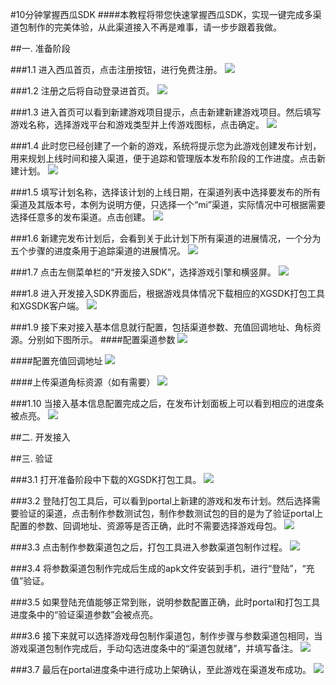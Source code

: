 #10分钟掌握西瓜SDK
####本教程将带您快速掌握西瓜SDK，实现一键完成多渠道包制作的完美体验，从此渠道接入不再是难事，请一步步跟着我做。

##一. 准备阶段

###1.1 进入西瓜首页，点击注册按钮，进行免费注册。
<img src="image/1.png"/>

###1.2 注册之后将自动登录进首页。
<img src="image/2.png"/>

###1.3 进入首页可以看到新建游戏项目提示，点击新建新建游戏项目。然后填写游戏名称，选择游戏平台和游戏类型并上传游戏图标，点击确定。
<img src="image/3.png"/>

###1.4 此时您已经创建了一个新的游戏，系统将提示您为此游戏创建发布计划，用来规划上线时间和接入渠道，便于追踪和管理版本发布阶段的工作进度。点击新建计划。
<img src="image/4.png"/>

###1.5 填写计划名称，选择该计划的上线日期，在渠道列表中选择要发布的所有渠道及其版本号，本例为说明方便，只选择一个“mi”渠道，实际情况中可根据需要选择任意多的发布渠道。点击创建。
<img src="image/5.png"/>

###1.6 新建完发布计划后，会看到关于此计划下所有渠道的进展情况，一个分为五个步骤的进度条用于追踪渠道的进展情况。
<img src="image/6.png"/>

###1.7 点击左侧菜单栏的“开发接入SDK”，选择游戏引擎和横竖屏。
<img src="image/7.png"/>

###1.8 进入开发接入SDK界面后，根据游戏具体情况下载相应的XGSDK打包工具和XGSDK客户端。
<img src="image/8.png"/>

###1.9 接下来对接入基本信息就行配置，包括渠道参数、充值回调地址、角标资源。分别如下图所示。
####配置渠道参数
<img src="image/9.png"/>

####配置充值回调地址
<img src="image/10.png"/>

####上传渠道角标资源（如有需要）
<img src="image/11.png"/>

###1.10 当接入基本信息配置完成之后，在发布计划面板上可以看到相应的进度条被点亮。
<img src="image/13.png"/>

##二. 开发接入

##三. 验证

###3.1 打开准备阶段中下载的XGSDK打包工具。
<img src="image/12.png"/>

###3.2 登陆打包工具后，可以看到portal上新建的游戏和发布计划。然后选择需要验证的渠道，点击制作参数测试包，制作参数测试包的目的是为了验证portal上配置的参数、回调地址、资源等是否正确，此时不需要选择游戏母包。
<img src="image/17.png"/>

###3.3 点击制作参数渠道包之后，打包工具进入参数渠道包制作过程。
<img src="image/18.png"/>

###3.4 将参数渠道包制作完成后生成的apk文件安装到手机，进行“登陆”，“充值”验证。


###3.5 如果登陆充值能够正常到账，说明参数配置正确，此时portal和打包工具进度条中的“验证渠道参数”会被点亮。

###3.6 接下来就可以选择游戏母包制作渠道包，制作步骤与参数渠道包相同，当游戏渠道包制作完成后，手动勾选进度条中的“渠道包就绪”，并填写备注。
<img src="image/15.png"/>

###3.7 最后在portal进度条中进行成功上架确认，至此游戏在渠道发布成功。
<img src="image/19.png"/>
